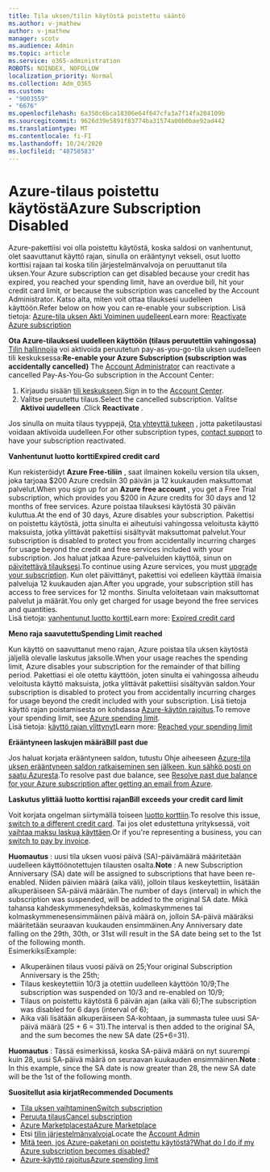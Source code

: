 ```yaml
---
title: Tila uksen/tilin käytöstä poistettu sääntö
ms.author: v-jmathew
author: v-jmathew
manager: scotv
ms.audience: Admin
ms.topic: article
ms.service: o365-administration
ROBOTS: NOINDEX, NOFOLLOW
localization_priority: Normal
ms.collection: Adm_O365
ms.custom:
- "9003559"
- "6676"
ms.openlocfilehash: 6a350c6bca18306e64f647cfa3a7f14fa204109b
ms.sourcegitcommit: 9626d39e5891f83774ba31574a00b0bae92ad442
ms.translationtype: MT
ms.contentlocale: fi-FI
ms.lasthandoff: 10/24/2020
ms.locfileid: "48758583"
---
```

# <a name="azure-subscription-disabled"></a><span data-ttu-id="b8b2a-102">Azure-tilaus poistettu käytöstä</span><span class="sxs-lookup"><span data-stu-id="b8b2a-102">Azure Subscription Disabled</span></span>

<span data-ttu-id="b8b2a-103">Azure-pakettiisi voi olla poistettu käytöstä, koska saldosi on vanhentunut, olet saavuttanut käyttö rajan, sinulla on erääntynyt vekseli, osut luotto korttisi rajaan tai koska tilin järjestelmänvalvoja on peruuttanut tila uksen.</span><span class="sxs-lookup"><span data-stu-id="b8b2a-103">Your Azure subscription can get disabled because your credit has expired, you reached your spending limit, have an overdue bill, hit your credit card limit, or because the subscription was cancelled by the Account Administrator.</span></span> <span data-ttu-id="b8b2a-104">Katso alta, miten voit ottaa tilauksesi uudelleen käyttöön.</span><span class="sxs-lookup"><span data-stu-id="b8b2a-104">Refer below on how you can re-enable your subscription.</span></span> <span data-ttu-id="b8b2a-105">Lisä tietoja: [Azure-tila uksen Akti Voiminen uudelleen](https://docs.microsoft.com/azure/billing/billing-subscription-become-disable?WT.mc_id=Portal-Microsoft_Azure_Support)</span><span class="sxs-lookup"><span data-stu-id="b8b2a-105">Learn more: [Reactivate Azure subscription](https://docs.microsoft.com/azure/billing/billing-subscription-become-disable?WT.mc_id=Portal-Microsoft_Azure_Support)</span></span>

<span data-ttu-id="b8b2a-106">**Ota Azure-tilauksesi uudelleen käyttöön (tilaus peruutettiin vahingossa)** [Tilin hallinnoija](https://docs.microsoft.com/azure/billing/billing-subscription-transfer?WT.mc_id=Portal-Microsoft_Azure_Support#whoisaa) voi aktivoida peruutetun pay-as-you-go-tila uksen uudelleen tili keskuksessa:</span><span class="sxs-lookup"><span data-stu-id="b8b2a-106">**Re-enable your Azure Subscription (subscription was accidentally cancelled)** The [Account Administrator](https://docs.microsoft.com/azure/billing/billing-subscription-transfer?WT.mc_id=Portal-Microsoft_Azure_Support#whoisaa) can reactivate a cancelled Pay-As-You-Go subscription in the Account Center:</span></span>

1. <span data-ttu-id="b8b2a-107">Kirjaudu sisään [tili keskukseen](https://account.windowsazure.com/Subscriptions).</span><span class="sxs-lookup"><span data-stu-id="b8b2a-107">Sign in to the [Account Center](https://account.windowsazure.com/Subscriptions).</span></span>
2. <span data-ttu-id="b8b2a-108">Valitse peruutettu tilaus.</span><span class="sxs-lookup"><span data-stu-id="b8b2a-108">Select the cancelled subscription.</span></span> <span data-ttu-id="b8b2a-109">Valitse **Aktivoi uudelleen** .</span><span class="sxs-lookup"><span data-stu-id="b8b2a-109">Click **Reactivate** .</span></span>

<span data-ttu-id="b8b2a-110">Jos sinulla on muita tilaus tyyppejä, [Ota yhteyttä tukeen](https://portal.azure.com/?#blade/Microsoft_Azure_Support/HelpAndSupportBlade) , jotta paketilaustasi voidaan aktivoida uudelleen.</span><span class="sxs-lookup"><span data-stu-id="b8b2a-110">For other subscription types, [contact support](https://portal.azure.com/?#blade/Microsoft_Azure_Support/HelpAndSupportBlade) to have your subscription reactivated.</span></span>

<span data-ttu-id="b8b2a-111">**Vanhentunut luotto kortti**</span><span class="sxs-lookup"><span data-stu-id="b8b2a-111">**Expired credit card**</span></span>

<span data-ttu-id="b8b2a-112">Kun rekisteröidyt **Azure Free-tiliin** , saat ilmainen kokeilu version tila uksen, joka tarjoaa $200 Azure credsiin 30 päivän ja 12 kuukauden maksuttomat palvelut.</span><span class="sxs-lookup"><span data-stu-id="b8b2a-112">When you sign up for an **Azure free account** , you get a Free Trial subscription, which provides you $200 in Azure credits for 30 days and 12 months of free services.</span></span> <span data-ttu-id="b8b2a-113">Azure poistaa tilauksesi käytöstä 30 päivän kuluttua.</span><span class="sxs-lookup"><span data-stu-id="b8b2a-113">At the end of 30 days, Azure disables your subscription.</span></span> <span data-ttu-id="b8b2a-114">Pakettisi on poistettu käytöstä, jotta sinulta ei aiheutuisi vahingossa veloitusta käyttö maksuista, jotka ylittävät pakettiisi sisältyvät maksuttomat palvelut.</span><span class="sxs-lookup"><span data-stu-id="b8b2a-114">Your subscription is disabled to protect you from accidentally incurring charges for usage beyond the credit and free services included with your subscription.</span></span> <span data-ttu-id="b8b2a-115">Jos haluat jatkaa Azure-palveluiden käyttöä, sinun on [päivitettävä tilauksesi](https://docs.microsoft.com/azure/billing/billing-upgrade-azure-subscription?WT.mc_id=Portal-Microsoft_Azure_Support).</span><span class="sxs-lookup"><span data-stu-id="b8b2a-115">To continue using Azure services, you must [upgrade your subscription](https://docs.microsoft.com/azure/billing/billing-upgrade-azure-subscription?WT.mc_id=Portal-Microsoft_Azure_Support).</span></span> <span data-ttu-id="b8b2a-116">Kun olet päivittänyt, pakettisi voi edelleen käyttää ilmaisia palveluja 12 kuukauden ajan.</span><span class="sxs-lookup"><span data-stu-id="b8b2a-116">After you upgrade, your subscription still has access to free services for 12 months.</span></span> <span data-ttu-id="b8b2a-117">Sinulta veloitetaan vain maksuttomat palvelut ja määrät.</span><span class="sxs-lookup"><span data-stu-id="b8b2a-117">You only get charged for usage beyond the free services and quantities.</span></span>  
<span data-ttu-id="b8b2a-118">Lisä tietoja: [vanhentunut luotto kortti](https://docs.microsoft.com/azure/billing/billing-subscription-become-disable?WT.mc_id=Portal-Microsoft_Azure_Support#your-credit-is-expired)</span><span class="sxs-lookup"><span data-stu-id="b8b2a-118">Learn more: [Expired credit card](https://docs.microsoft.com/azure/billing/billing-subscription-become-disable?WT.mc_id=Portal-Microsoft_Azure_Support#your-credit-is-expired)</span></span>

<span data-ttu-id="b8b2a-119">**Meno raja saavutettu**</span><span class="sxs-lookup"><span data-stu-id="b8b2a-119">**Spending Limit reached**</span></span>

<span data-ttu-id="b8b2a-120">Kun käyttö on saavuttanut meno rajan, Azure poistaa tila uksen käytöstä jäljellä olevalle laskutus jaksolle.</span><span class="sxs-lookup"><span data-stu-id="b8b2a-120">When your usage reaches the spending limit, Azure disables your subscription for the remainder of that billing period.</span></span> <span data-ttu-id="b8b2a-121">Pakettiasi ei ole otettu käyttöön, joten sinulta ei vahingossa aiheudu veloitusta käyttö maksuista, jotka ylittävät pakettiisi sisältyvän saldon.</span><span class="sxs-lookup"><span data-stu-id="b8b2a-121">Your subscription is disabled to protect you from accidentally incurring charges for usage beyond the credit included with your subscription.</span></span> <span data-ttu-id="b8b2a-122">Lisä tietoja käyttö rajan poistamisesta on kohdassa [Azure-käytön rajoitus](https://docs.microsoft.com/azure/cost-management-billing/manage/spending-limit?WT.mc_id=Portal-Microsoft_Azure_Support).</span><span class="sxs-lookup"><span data-stu-id="b8b2a-122">To remove your spending limit, see [Azure spending limit](https://docs.microsoft.com/azure/cost-management-billing/manage/spending-limit?WT.mc_id=Portal-Microsoft_Azure_Support).</span></span>  
<span data-ttu-id="b8b2a-123">Lisä tietoja: [käyttö rajan ylittynyt](https://docs.microsoft.com/azure/cost-management-billing/manage/subscription-disabled?WT.mc_id=Portal-Microsoft_Azure_Support#you-reached-your-spending-limit)</span><span class="sxs-lookup"><span data-stu-id="b8b2a-123">Learn more: [Reached your spending limit](https://docs.microsoft.com/azure/cost-management-billing/manage/subscription-disabled?WT.mc_id=Portal-Microsoft_Azure_Support#you-reached-your-spending-limit)</span></span>

<span data-ttu-id="b8b2a-124">**Erääntyneen laskujen määrä**</span><span class="sxs-lookup"><span data-stu-id="b8b2a-124">**Bill past due**</span></span>

<span data-ttu-id="b8b2a-125">Jos haluat korjata erääntyneen saldon, tutustu Ohje aiheeseen [Azure-tila uksen erääntyneen saldon ratkaiseminen sen jälkeen, kun sähkö posti on saatu Azuresta](https://docs.microsoft.com/azure/billing/billing-azure-subscription-past-due-balance?WT.mc_id=Portal-Microsoft_Azure_Support).</span><span class="sxs-lookup"><span data-stu-id="b8b2a-125">To resolve past due balance, see [Resolve past due balance for your Azure subscription after getting an email from Azure](https://docs.microsoft.com/azure/billing/billing-azure-subscription-past-due-balance?WT.mc_id=Portal-Microsoft_Azure_Support).</span></span>

<span data-ttu-id="b8b2a-126">**Laskutus ylittää luotto korttisi rajan**</span><span class="sxs-lookup"><span data-stu-id="b8b2a-126">**Bill exceeds your credit card limit**</span></span>

<span data-ttu-id="b8b2a-127">Voit korjata ongelman siirtymällä toiseen [luotto korttiin](https://docs.microsoft.com/azure/billing/billing-how-to-change-credit-card?WT.mc_id=Portal-Microsoft_Azure_Support).</span><span class="sxs-lookup"><span data-stu-id="b8b2a-127">To resolve this issue, [switch to a different credit card](https://docs.microsoft.com/azure/billing/billing-how-to-change-credit-card?WT.mc_id=Portal-Microsoft_Azure_Support).</span></span> <span data-ttu-id="b8b2a-128">Tai jos olet edustettuna yrityksessä, voit [vaihtaa maksu laskua käyttäen](https://docs.microsoft.com/azure/billing/billing-how-to-pay-by-invoice?WT.mc_id=Portal-Microsoft_Azure_Support).</span><span class="sxs-lookup"><span data-stu-id="b8b2a-128">Or if you're representing a business, you can [switch to pay by invoice](https://docs.microsoft.com/azure/billing/billing-how-to-pay-by-invoice?WT.mc_id=Portal-Microsoft_Azure_Support).</span></span>

<span data-ttu-id="b8b2a-129">**Huomautus** : uusi tila uksen vuosi päivä (SA)-päivämäärä määritetään uudelleen käyttöönotettujen tilausten osalta.</span><span class="sxs-lookup"><span data-stu-id="b8b2a-129">**Note** : A new Subscription Anniversary (SA) date will be assigned to subscriptions that have been re-enabled.</span></span> <span data-ttu-id="b8b2a-130">Niiden päivien määrä (aika väli), jolloin tilaus keskeytettiin, lisätään alkuperäiseen SA-päivä määrään.</span><span class="sxs-lookup"><span data-stu-id="b8b2a-130">The number of days (interval) in which the subscription was suspended, will be added to the original SA date.</span></span> <span data-ttu-id="b8b2a-131">Mikä tahansa kahdeskymmenesyhdeksäs, kolmaskymmenes tai kolmaskymmenesensimmäinen päivä määrä on, jolloin SA-päivä määräksi määritetään seuraavan kuukauden ensimmäinen.</span><span class="sxs-lookup"><span data-stu-id="b8b2a-131">Any Anniversary date falling on the 29th, 30th, or 31st will result in the SA date being set to the 1st of the following month.</span></span>  
<span data-ttu-id="b8b2a-132">Esimerkiksi</span><span class="sxs-lookup"><span data-stu-id="b8b2a-132">Example:</span></span>

- <span data-ttu-id="b8b2a-133">Alkuperäinen tilaus vuosi päivä on 25;</span><span class="sxs-lookup"><span data-stu-id="b8b2a-133">Your original Subscription Anniversary is the 25th;</span></span>
- <span data-ttu-id="b8b2a-134">Tilaus keskeytettiin 10/3 ja otettiin uudelleen käyttöön 10/9;</span><span class="sxs-lookup"><span data-stu-id="b8b2a-134">The subscription was suspended on 10/3 and re-enabled on 10/9;</span></span>
- <span data-ttu-id="b8b2a-135">Tilaus on poistettu käytöstä 6 päivän ajan (aika väli 6);</span><span class="sxs-lookup"><span data-stu-id="b8b2a-135">The subscription was disabled for 6 days (interval of 6);</span></span>
- <span data-ttu-id="b8b2a-136">Aika väli lisätään alkuperäiseen SA-kohtaan, ja summasta tulee uusi SA-päivä määrä (25 + 6 = 31).</span><span class="sxs-lookup"><span data-stu-id="b8b2a-136">The interval is then added to the original SA, and the sum becomes the new SA date (25+6=31).</span></span> 

<span data-ttu-id="b8b2a-137">**Huomautus** : Tässä esimerkissä, koska SA-päivä määrä on nyt suurempi kuin 28, uusi SA-päivä määrä on seuraavan kuukauden ensimmäinen.</span><span class="sxs-lookup"><span data-stu-id="b8b2a-137">**Note** : In this example, since the SA date is now greater than 28, the new SA date will be the 1st of the following month.</span></span>

<span data-ttu-id="b8b2a-138">**Suositellut asia kirjat**</span><span class="sxs-lookup"><span data-stu-id="b8b2a-138">**Recommended Documents**</span></span>

- [<span data-ttu-id="b8b2a-139">Tila uksen vaihtaminen</span><span class="sxs-lookup"><span data-stu-id="b8b2a-139">Switch subscription</span></span>](https://docs.microsoft.com/azure/billing/billing-how-to-switch-azure-offer?WT.mc_id=Portal-Microsoft_Azure_Support)  
- [<span data-ttu-id="b8b2a-140">Peruuta tilaus</span><span class="sxs-lookup"><span data-stu-id="b8b2a-140">Cancel subscription</span></span>](https://docs.microsoft.com/azure/billing/billing-how-to-cancel-azure-subscription?WT.mc_id=Portal-Microsoft_Azure_Support)  
- [<span data-ttu-id="b8b2a-141">Azure Marketplacesta</span><span class="sxs-lookup"><span data-stu-id="b8b2a-141">Azure Marketplace</span></span>](https://azuremarketplace.microsoft.com/marketplace/?source=datamarket)
- <span data-ttu-id="b8b2a-142">Etsi [tilin järjestelmänvalvoja](https://docs.microsoft.com/azure/billing/billing-subscription-transfer?WT.mc_id=Portal-Microsoft_Azure_Support#whoisaa)</span><span class="sxs-lookup"><span data-stu-id="b8b2a-142">Locate the [Account Admin](https://docs.microsoft.com/azure/billing/billing-subscription-transfer?WT.mc_id=Portal-Microsoft_Azure_Support#whoisaa)</span></span>
- [<span data-ttu-id="b8b2a-143">Mitä teen, jos Azure-paketani on poistettu käytöstä?</span><span class="sxs-lookup"><span data-stu-id="b8b2a-143">What do I do if my Azure subscription becomes disabled?</span></span>](https://docs.microsoft.com/azure/billing/billing-subscription-become-disable/?WT.mc_id=Portal-Microsoft_Azure_Support)
- [<span data-ttu-id="b8b2a-144">Azure-käyttö rajoitus</span><span class="sxs-lookup"><span data-stu-id="b8b2a-144">Azure spending limit</span></span>](https://docs.microsoft.com/azure/cost-management-billing/manage/spending-limit?WT.mc_id=Portal-Microsoft_Azure_Support)
